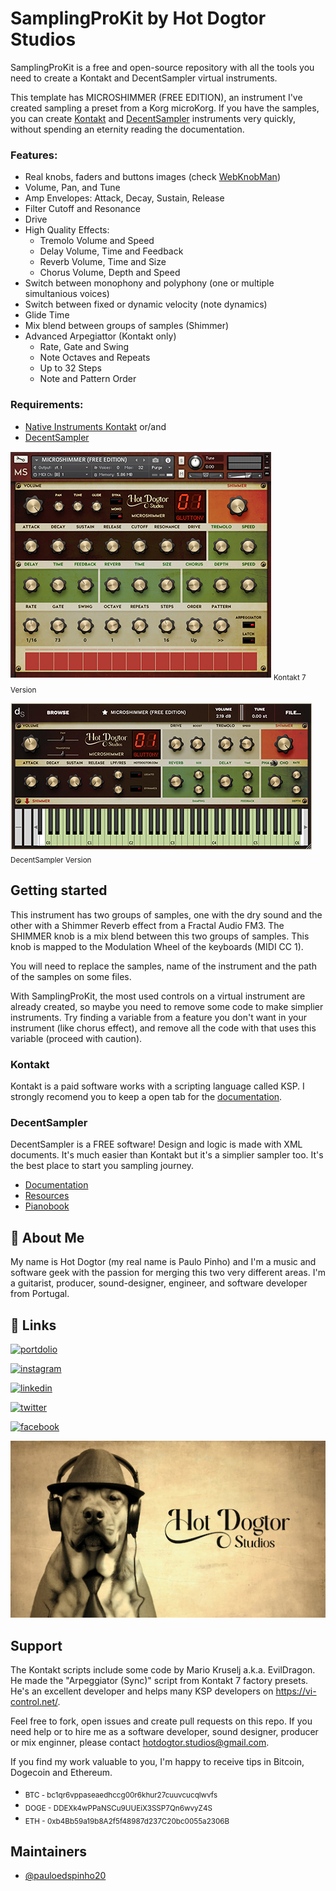
# SamplingProKit by Hot Dogtor Studios

SamplingProKit is a free and open-source repository with all the tools you need to create a Kontakt and DecentSampler virtual instruments.

This template has MICROSHIMMER (FREE EDITION), an instrument I've created sampling a preset from a Korg microKorg. If you have the samples, you can create [Kontakt](https://www.native-instruments.com/en/products/komplete/samplers/kontakt-7/) and [DecentSampler](https://www.decentsamples.com/product/decent-sampler-plugin/) instruments very quickly, without spending an eternity reading the documentation.
### Features:
- Real knobs, faders and buttons images (check [WebKnobMan](https://www.g200kg.com/en/webknobman/gallery.php))
- Volume, Pan, and Tune
- Amp Envelopes: Attack, Decay, Sustain, Release
- Filter Cutoff and Resonance
- Drive
- High Quality Effects: 
    - Tremolo Volume and Speed
    - Delay Volume, Time and Feedback
    - Reverb Volume, Time and Size
    - Chorus Volume, Depth and Speed
- Switch between monophony and polyphony (one or multiple simultanious voices)
- Switch between fixed or dynamic velocity (note dynamics)
- Glide Time
- Mix blend between groups of samples (Shimmer)
- Advanced Arpegiattor (Kontakt only)
    - Rate, Gate and Swing
    - Note Octaves and Repeats
    - Up to 32 Steps
    - Note and Pattern Order 


### Requirements:
* [Native Instruments Kontakt](https://www.native-instruments.com/en/products/komplete/samplers/kontakt-7/) or/and
* [DecentSampler](https://www.decentsamples.com/product/decent-sampler-plugin/)


![Alt MICROSHIMMER Kontakt](/img/kontakt_instrument.jpg "MICROSHIMMER Kontakt")
<sub>Kontakt 7 Version</sub>

![Alt MICROSHIMMER DecentSampler](/img/decentsampler_instrument.jpg "MICROSHIMMER DecentSampler")
<sub>DecentSampler Version</sub>


## Getting started
This instrument has two groups of samples, one with the dry sound and the other with a Shimmer Reverb effect from a Fractal Audio FM3. The SHIMMER knob is a mix blend between this two groups of samples. This knob is mapped to the Modulation Wheel of the keyboards (MIDI CC 1).

You will need to replace the samples, name of the instrument and the path of the samples on some files.

With SamplingProKit, the most used controls on a virtual instrument are already created, so maybe you need to remove some code to make simplier instruments. Try finding a variable from a feature you don't want in your instrument (like chorus effect), and remove all the code with that uses this variable (proceed with caution).

### Kontakt
Kontakt is a paid software works with a scripting language called KSP. I strongly recomend you to keep a open tab for the [documentation](https://www.native-instruments.com/ni-tech-manuals/ksp-manual/en/welcome-to-ksp).

### DecentSampler
DecentSampler is a FREE software! Design and logic is made with XML documents. It's much easier than Kontakt but it's a simplier sampler too. It's the best place to start you sampling journey.
* [Documentation](https://www.decentsamples.com/docs/format-documentation.html)
* [Resources](https://www.decentsamples.com/decent-sampler-developer-resources/)
* [Pianobook](https://www.pianobook.co.uk/)

## 🚀 About Me
My name is Hot Dogtor (my real name is Paulo Pinho) and I'm a music and software geek with the passion for merging this two very different areas. I'm a guitarist, producer, sound-designer, engineer, and software developer from Portugal.

## 🔗 Links
[![portdolio](https://img.shields.io/badge/my_portfolio-000?style=for-the-badge&logo=ko-fi&logoColor=white)](https://hotdogtor.com/)

[![instagram](https://img.shields.io/badge/instagram-ec4855?style=for-the-badge&logo=instagram&logoColor=white)](https://instagram.com/hotdogtor.studios)

[![linkedin](https://img.shields.io/badge/linkedin-0A66C2?style=for-the-badge&logo=linkedin&logoColor=white)](https://www.linkedin.com/in/pauloedspinho/)

[![twitter](https://img.shields.io/badge/twitter-1DA1F2?style=for-the-badge&logo=twitter&logoColor=white)](https://twitter.com/HotDogtorStudio)

[![facebook](https://img.shields.io/badge/facebook-1b7af0?style=for-the-badge&logo=facebook&logoColor=white)](https://facebook.com/hotdogtor.studios)

![Alt Hot Dogtor Studios](/img/Hot_Dogtor_Studios.jpg "Hot Dogtor Studios")

## Support
The Kontakt scripts include some code by Mario Kruselj a.k.a. EvilDragon. He made the "Arpeggiator (Sync)" script from Kontakt 7 factory presets. He's an excellent developer and helps many KSP developers on https://vi-control.net/.

Feel free to fork, open issues and create pull requests on this repo. If you need help or to hire me as a software developer, sound designer, producer or mix enginner, please contact [hotdogtor.studios@gmail.com](mailto:hotdogtor.studios@gmail.com).

If you find my work valuable to you, I'm happy to receive tips in Bitcoin, Dogecoin and Ethereum.

* <sub>BTC - bc1qr6vppaseaedhccg00r6khur27cuuvcucqlwvfs</sub>
* <sub>DOGE - DDEXk4wPPaNSCu9UUEiX3SSP7Qn6wvyZ4S</sub>
* <sub>ETH - 0xb4Bb59a19b8A2f5f48987d237C20bc0055a2306B</sub>

## Maintainers

- [@pauloedspinho20](https://www.github.com/pauloedspinho20)
